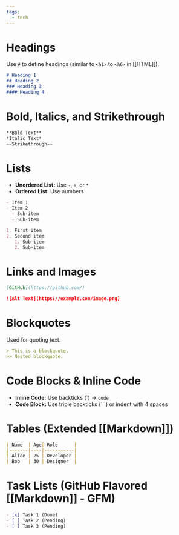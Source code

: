 ```yaml
---
tags:
  - tech
---
```


# Headings
Use `#` to define headings (similar to `<h1>` to `<h6>` in [[HTML]]).
```markdown
# Heading 1
## Heading 2
### Heading 3
#### Heading 4
```

# Bold, Italics, and Strikethrough
```markdown
**Bold Text**  
*Italic Text*  
~~Strikethrough~~  
```

# Lists
- **Unordered List:** Use `-`, `+`, or `*`
- **Ordered List:** Use numbers
```markdown
- Item 1
- Item 2  
  - Sub-item  
  - Sub-item  

1. First item  
2. Second item  
   1. Sub-item  
   2. Sub-item  
```

# Links and Images
```markdown
[GitHub](https://github.com/)

![Alt Text](https://example.com/image.png)
```

# Blockquotes
Used for quoting text.
```markdown
> This is a blockquote.
>> Nested blockquote.
```

# Code Blocks & Inline Code
- **Inline Code:** Use backticks (\`) → `code` 
- **Code Block:** Use triple backticks (\`\`\`) or indent with 4 spaces

# Tables (Extended [[Markdown]])
```markdown
| Name  | Age| Role      |
|-------|----|-----------|
| Alice | 25 | Developer |
| Bob   | 30 | Designer  |
```

# Task Lists (GitHub Flavored [[Markdown]] - GFM)
```markdown
- [x] Task 1 (Done)  
- [ ] Task 2 (Pending)  
- [ ] Task 3 (Pending)
```
